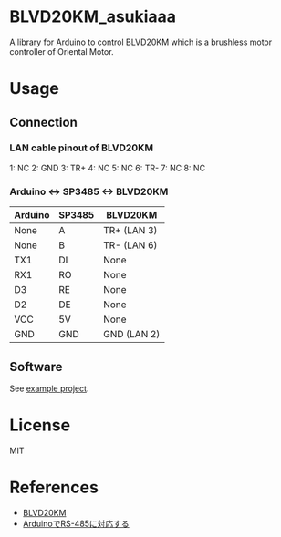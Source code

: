# BLVD20KM_asukiaaa

A library for Arduino to control BLVD20KM which is a brushless motor controller of Oriental Motor.

# Usage

## Connection

### LAN cable pinout of BLVD20KM

1: NC
2: GND
3: TR+
4: NC
5: NC
6: TR-
7: NC
8: NC

### Arduino <-> SP3485 <-> BLVD20KM

Arduino | SP3485 | BLVD20KM
--------|--------|------
None    | A      | TR+ (LAN 3)
None    | B      | TR- (LAN 6)
TX1     | DI     | None
RX1     | RO     | None
D3      | RE     | None
D2      | DE     | None
VCC     | 5V     | None
GND     | GND    | GND (LAN 2)

## Software

See [example project](./examples).

# License

MIT

# References

- [BLVD20KM](https://www.orientalmotor.co.jp/products/detail.action?hinmei=BLVD20KM)
- [ArduinoでRS-485に対応する](https://www.denshi.club/cookbook/wire/rs-4852-arduinors-485.html)
